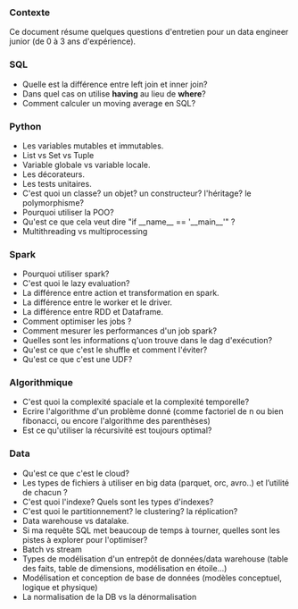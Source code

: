 ### Contexte
Ce document résume quelques questions d'entretien pour un data engineer junior (de 0 à 3 ans d'expérience).

### SQL
- Quelle est la différence entre left join et inner join?
- Dans quel cas on utilise __having__ au lieu de __where__?
- Comment calculer un moving average en SQL?

### Python
- Les variables mutables et immutables.
- List vs Set vs Tuple
- Variable globale vs variable locale.
- Les décorateurs.
- Les tests unitaires.
- C'est quoi un classe? un objet? un constructeur? l'héritage? le polymorphisme?
- Pourquoi utiliser la POO?
- Qu'est ce que cela veut dire "if \_\_name__ == '\_\_main__'" ?
- Multithreading vs multiprocessing

### Spark
- Pourquoi utiliser spark?
- C'est quoi le lazy evaluation?
- La différence entre action et transformation en spark.
- La différence entre le worker et le driver.
- La différence entre RDD et Dataframe.
- Comment optimiser les jobs ? 
- Comment mesurer les performances d'un job spark? 
- Quelles sont les informations q'uon trouve dans le dag d'exécution?
- Qu'est ce que c'est le shuffle et comment l'éviter?
- Qu'est ce que c'est une UDF?

### Algorithmique
- C'est quoi la complexité spaciale et la complexité temporelle?
- Ecrire l'algorithme d'un problème donné (comme factoriel de n ou bien fibonacci, ou encore l'algorithme des parenthèses)
- Est ce qu'utiliser la récursivité est toujours optimal?

### Data
- Qu'est ce que c'est le cloud?
- Les types de fichiers à utiliser en big data (parquet, orc, avro..) et l’utilité de chacun ? 
- C'est quoi l'indexe? Quels sont les types d'indexes?
- C'est quoi le partitionnement? le clustering? la réplication?
- Data warehouse vs datalake.
- Si ma requête SQL met beaucoup de temps à tourner, quelles sont les pistes à explorer pour l'optimiser?
- Batch vs stream
- Types de modélisation d'un entrepôt de données/data warehouse (table des faits, table de dimensions, modélisation en étoile...)
- Modélisation et conception de base de données (modèles conceptuel, logique et physique)
- La normalisation de la DB vs la dénormalisation

